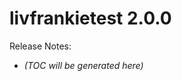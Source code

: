 # livfrankietest 2.0.0

Release Notes:



<!-- LATEST_START -->
* _(TOC will be generated here)_
<!-- LATEST_END -->
